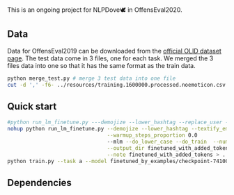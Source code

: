 This is an ongoing project for NLPDove🕊 in OffensEval2020.

## Data

Data for OffensEval2019 can be downloaded from the [official OLID dataset page](https://sites.google.com/site/offensevalsharedtask/olid).
The test data come in 3 files, one for each task. We merged the 3 files data into one so that it has the same format as the train data.

```bash
python merge_test.py # merge 3 test data into one file
cut -d ',' -f6- ../resources/training.1600000.processed.noemoticon.csv | sed -e 's/^"//' -e 's/"$//' > ../resources/tweet_corpus_raw.txt # prepare corpus for LM-finetune
```



## Quick start

```bash
#python run_lm_finetune.py ---demojize --lower_hashtag --replace_user -mlm --do_train --block_size 20 --do_lower_case --output_dir finetuned_by_examples --model_name_or_path finetuned_by_examples/checkpoint-50000 --overwrite_output_dir --num_train_epochs 2.5 --note resuming 
nohup python run_lm_finetune.py --demojize --lower_hashtag --textify_emoji --segment_hashtag --replace_user\
                                --warmup_steps_proportion 0.0
                                --mlm --do_lower_case --do_train  --num_train_epochs 30 --block_size 1\
                                --output_dir finetuned_with_added_tokens --overwrite_output_dir\
                                --note finetuned_with_added_tokens > ../finetuned_with_added_tokens &
python train.py --task a --model finetuned_by_examples/checkpoint-74100  --pooling avg --demojize --lower_hashtag --weight_decay 0.01 --warmup 1000 
```



## Dependencies

